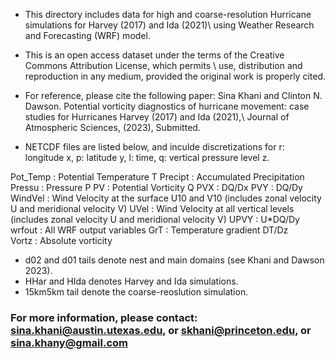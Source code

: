 - This directory includes data for high and coarse-resolution Hurricane simulations for Harvey (2017) and Ida (2021)\\
  using Weather Research and Forecasting (WRF) model.

- This is an open access dataset under the terms of the Creative Commons Attribution License, which permits \\
  use, distribution and reproduction in any medium, provided the original work is properly cited.

- For reference, please cite the following paper:
  Sina Khani and Clinton N. Dawson. Potential vorticity diagnostics of hurricane movement: case studies for Hurricanes Harvey (2017) and Ida (2021),\\
  Journal of Atmospheric Sciences, (2023), Submitted.

- NETCDF files are listed below, and inculde discretizations for r: longitude x, p: latitude y, l: time, q: vertical pressure level z.

Pot_Temp : Potential Temperature T
Precipt  : Accumulated Precipitation    
Pressu   : Pressure P
PV       : Potential Vorticity Q
PVX      : DQ/Dx 
PVY      : DQ/Dy
WindVel  : Wind Velocity at the surface U10 and V10 (includes zonal velocity U and meridional velocity V)
UVel     : Wind Velocity at all vertical levels     (includes zonal velocity U and meridional velocity V)
UPVY     : U*DQ/Dy             
wrfout   : All WRF output variables
GrT      : Temperature gradient DT/Dz  
Vortz    : Absolute vorticity 

- d02 and d01 tails denote nest and main domains (see Khani and Dawson 2023). 
- HHar and HIda denotes Harvey and Ida simulations.
- 15km5km tail denote the coarse-reoslution simulation.  

### For more information, please contact: sina.khani@austin.utexas.edu, or skhani@princeton.edu, or sina.khany@gmail.com
